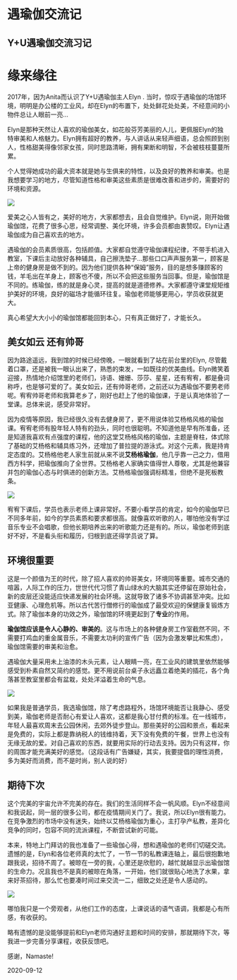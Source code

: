 # 遇瑜伽交流记


## **Y+U遇瑜伽交流习记**

# **缘来缘往**

2017年，因为Anita而认识了Y+U遇瑜伽主人Elyn . 当时，惊叹于遇瑜伽的场馆环境，明明是办公楼的工业风，却在Elyn的布置下，处处鲜花处处美，不经意间的小物件总让人眼前一亮...

Elyn是那种天然让人喜欢的瑜伽美女，如花般芬芳美丽的人儿，更佩服Elyn的独特审美和人格魅力。Elyn拥有超好的教养，与人讲话从来轻声细语，总会照顾到别人，性格甜美得像邻家女孩，同时思路清晰，拥有果断和明智，不会被枝枝蔓蔓所累。

个人觉得她成功的最大资本就是她与生俱来的特性，以及良好的教养和审美。也是我想要学习的地方，尽管知道性格和审美这些素质是很难改善和进步的，需要好的环境和资源。

![](https://oss.sssmoe.com/wp-content/uploads202406062158188.jpg)

爱美之心人皆有之，美好的地方，大家都想去，且会自觉维护。Elyn说，刚开始做瑜伽馆，花费了很多心思，经常调整、美化环境，许多会员都由衷赞叹。Elyn让遇瑜伽成为自己喜欢去的地方。

遇瑜伽的会员素质很高，包括颜值。大家都自觉遵守瑜伽课程纪律，不带手机进入教室，下课后主动放好各种辅具，自己擦洗垫子...那些口口声声服务第一，顾客是上帝的健身房是做不到的。因为他们提供各种“保姆”服务，目的是想多赚顾客的钱，羊毛出在羊身上，顾客也不傻，所以不会把这些服务当回事。但是，瑜伽馆是不同的。练瑜伽，练的就是身心灵，提高的就是道德修养。大家都遵守课堂规矩维护美好的环境，良好的磁场才能循环往复。瑜伽老师能够更用心，学员收获就更大。

真心希望大大小小的瑜伽馆都能回到本心，只有真正做好了，才能长久。



## **美女如云 还有帅哥**

因为路途遥远，我到馆的时候已经傍晚，一眼就看到了站在前台里的Elyn, 尽管戴着口罩，还是被我一眼认出来了，熟悉的束发，一如既往的优美曲线。Elyn微笑着迎接，热情地介绍馆里的老师们，诗语、姗姗、莎莎、星星，还有宥宥，都是叠词称呼，也是够可爱的了。美女如云，还有帅哥老师，之前还以为遇瑜伽不要男老师呢。宥宥帅哥老师和我算老乡了，刚好也赶上了他的瑜伽课，于是认真地体验了一堂课。总体来说，感受非常好。

因为疫情等原因，我已经很久没有去健身房了，更不用说体验艾杨格风格的瑜伽课。宥宥老师有股年轻人特有的劲头，同时也很聪明。不知道他是早有所准备，还是知道我喜欢有点强度的课程，他的这堂艾杨格风格的瑜伽，主题是脊柱，体式除了基础的艾杨格和辅具练习外，还增加了普拉提的游泳式。对这个元素，我是持肯定态度的。艾杨格他老人家生前就从来不说**艾杨格瑜伽**，他几乎靠一己之力，借用西方科学，把瑜伽推向了全世界。艾杨格老人家确实值得世人尊敬，尤其是他兼容并包的瑜伽心态与时俱进的创新方法。艾杨格瑜伽强调标精准，但绝不是死板教条。

![](https://oss.sssmoe.com/wp-content/uploads202406062158189.jpg)

宥宥下课后，学员也表示老师上课非常好。不要小看学员的肯定，如今的瑜伽早已不同多年前，如今的学员素质和要求都很高。就像喜欢听歌的人，哪怕他没有学过音乐专业不会唱歌，但他长期培养出来的听歌能力还是有的。所以，瑜伽老师到底好不好，不是看头衔和履历，归根到底还得学员说了算。



## **环境很重要**

这是一个颜值为王的时代，除了招人喜欢的帅哥美女，环境同等重要。城市交通的喧嚣，人际工作的压力，世世代代习惯了青山绿水的大脑其实还停留在原始社会，新的皮层还没能适应快递发展的社会环境。这就导致了诸多不协调甚至冲突。比如亚健康、心理危机等。所以古代苦行僧修行的瑜伽成了最受欢迎的保健康复锻炼方式。除了瑜伽本身的功效之外，瑜伽馆的环境更起到了**专业**的作用。

**瑜伽馆应该是令人心静的、审美的**。这与市场上的各种健身房工作室截然不同，不需要打鸡血的重金属音乐，不需要太功利的宣传广告（因为会激发攀比和焦虑），瑜伽馆需要的审美和治愈。

遇瑜伽大量采用未上油漆的木头元素，让人眼睛一亮，在工业风的建筑里依然能够感受到朴素自然又简约的感觉。更不用说前台桌子永远矗立着绝美的插花，各个角落甚至教室里都会有盆栽，处处洋溢着生命的气息。

![](https://oss.sssmoe.com/wp-content/uploads202406062158190.jpg)

如果我是普通学员，我选瑜伽馆，除了考虑路程外，场馆环境能否让我静心、感受到美，瑜伽老师是否耐心有爱让人喜欢，这都是我心甘付费的标准。在一线城市，年轻人最喜欢周末去公园休闲，去郊外徒步登山。那些美好的公园和景点，看起来是免费的，实际上都是靠纳税人的钱维持着，天下没有免费的午餐，世界上也没有无缘无故的爱。对自己喜欢的东西，就要用实际的行动去支持。因为只有这样，你的周围才能充满美好的感觉。（这段话有广告嫌疑，其实，我要提倡的理性消费，多为美好而消费，而不是时尚，别人说的好）

## **期待下次**

这个完美的宇宙允许不完美的存在。我们的生活同样不会一帆风顺。Elyn不经意间和我说起，同一层的很多公司，都在疫情期间关门了。我说，所以Elyn很有能力。在竞争激烈的市场中没有迷失，始终以艾杨格瑜伽为重心，主打孕产私教，差异化竞争的同时，包容不同的流派课程，不断尝试新的可能。

本来，特地上门拜访的我也准备了一些瑜伽心得，想和遇瑜伽的老师们切磋交流。遗憾的是，Elyn和各位老师真的太忙了，一节一节的私教课连轴上，最后很抱歉地跟我说，招待不周了。被晾在一旁的我，心里还是欣慰的，越忙就越显示出瑜伽馆的生命力。况且我也不是真的被晾在角落，一开始，他们就很贴心地洗了水果，拿来好茶招待，那么忙也要凑时间过来交流一二，细致之处还是令人感动的。

![](https://oss.sssmoe.com/wp-content/uploads202406062158191.jpg)

哪怕我只是一个旁观者，从他们工作的态度，上课说话的语气语调，我都是心有所感，有收获的。

略有遗憾的是没能够提前和Elyn老师沟通好主题和时间的安排，那就期待下次，等我进一步完善分享课程，收获反馈吧。

感谢，Namaste!

2020-09-12
